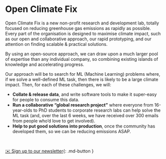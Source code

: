 # Open Climate Fix

Open Climate Fix is a new non-profit research and development lab, totally focused on reducing greenhouse gas emissions as rapidly as possible. Every part of the organisation is designed to maximise climate impact, such as our open and collaborative approach, our rapid prototyping, and our attention on finding scalable & practical solutions.

By using an open-source approach, we can draw upon a much larger pool of expertise than any individual company, so combining existing islands of knowledge and accelerating progress.

Our approach will be to search for ML (Machine Learning) problems where, if we solve a well-defined ML task, then there is likely to be a large climate impact. Then, for each of these challenges, we will:

* <b>Collate & release data</b>, and write software tools to make it super-easy for people to consume this data.
* <b>Run a collaborative “global research project”</b> where everyone from 16-year-olds to PhD students to corporate research labs can help solve the ML task (and, over the last 6 weeks, we have received over 300 emails from people who’d love to get involved).
* <b>Help to put good solutions into production</b>, once the community has developed them, so we can be reducing emissions ASAP.

<br>

[✉️ Sign up to our newsletter](https://eepurl.com/guCjvH){: .md-button }

<br>